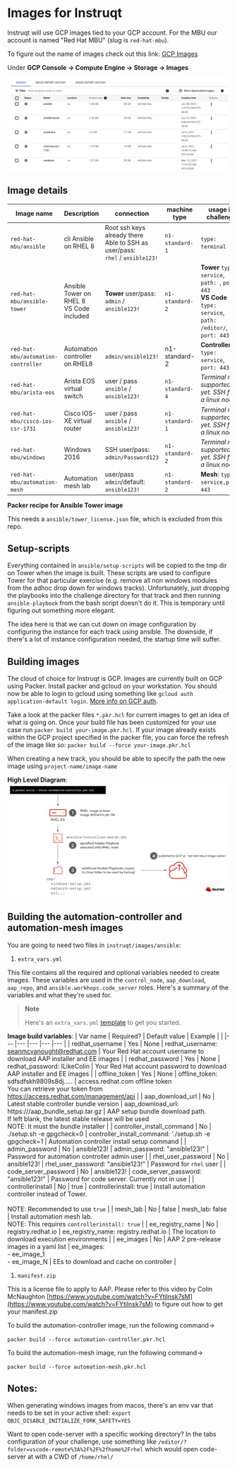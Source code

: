# Images for Instruqt

Instruqt will use GCP images tied to your GCP account.  For the MBU our account is named "Red Hat MBU" (slug is `red-hat-mbu`).

To figure out the name of images check out this link:
[GCP Images](https://cloud.google.com/compute/docs/images#list_of_public_images_available_on)

Under **GCP Console -> Compute Engine -> Storage -> Images**

![screen shot](screen_shot_gcp_images.png)

## Image details

Image name | Description | connection | machine type | usage in challenge
--- | --- | --- | --- | ---
`red-hat-mbu/ansible` | cli Ansible on RHEL 8 | Root ssh keys already there<br>Able to SSH as user/pass: <br> `rhel` / `ansible123!` | `n1-standard-1` | `type: terminal`
`red-hat-mbu/ansible-tower` | Ansible Tower on RHEL 8<br>VS Code included | **Tower** user/pass: <br> `admin` / `ansible123!`| `n1-standard-2` |  **Tower** `type: service`,  `path: `,  `port: 443` <br> **VS Code** `type: service`,  `path: /editor/`,  `port: 443`
`red-hat-mbu/automation-controller` | Automation controller on RHEL8 | `admin/ansible123!` | n1-standard-2 | **Controller**: `type: service`, `port: 443`
`red-hat-mbu/arista-eos` | Arista EOS virtual switch | user / pass <br> `ansible` / `ansible123!` | `n1-standard-4` | *Terminal not supported yet. SSH from a linux node* |
`red-hat-mbu/cisco-ios-csr-1731` | Cisco IOS-XE virtual router | user / pass <br> `ansible` / `ansible123!` | `n1-standard-1` | *Terminal not supported yet. SSH from a linux node* |
`red-hat-mbu/windows` | Windows 2016 | SSH user/pass: `admin/Password123` | `n1-standard-2` | *Terminal not supported yet. SSH from a linux node* 
`red-hat-mbu/automation-mesh` | Automation mesh lab | user/pass <br> `admin`/default: `ansible123!` | `n1-standard-2` | **Mesh**: `type: service,port: 443`

**Packer recipe for Ansible Tower image**

This needs a `ansible/tower_license.json` file, which is excluded from this repo.

## Setup-scripts

Everything contained in `ansible/setup-scripts` will be copied to the tmp dir on Tower when the image is built. These scripts are used to configure Tower for that particular exercise (e.g. remove all non windows modules from the adhoc drop down for windows tracks). Unfortunately, just dropping the playbooks into the challenge directory for that track and then running `ansible-playbook` from the bash script doesn't do it. This is temporary until figuring out something more elegant.

The idea here is that we can cut down on image configuration by configuring the instance for each track using ansible. The downside, if there's a lot of instance configuration needed, the startup time will suffer.

## Building images

The cloud of choice for Instruqt is GCP. Images are currently built on GCP using Packer. Install packer and gcloud on your workstation. You should now be able to login to gcloud using something like `gcloud auth application-default login`. [More info on GCP auth](https://cloud.google.com/sdk/gcloud/reference/auth/application-default).

Take a look at the packer files `*.pkr.hcl` for current images to get an idea of what is going on. Once your build file has been customized for your use case run `packer build your-image.pkr.hcl`. If your image already exists within the GCP project specified in the packer file, you can force the refresh of the image like so: `packer build --force your-image.pkr.hcl`

When creating a new track, you should be able to specify the path the new image using `project-name/image-name`

**High Level Diagram**:
![high level diagram picture](build_process.png)

## Building the automation-controller and automation-mesh images

You are going to need two files in `instruqt/images/ansible`:

1. `extra_vars.yml`

This file contains all the required and optional variables needed to create images. These variables are used in the `control_node`, `aap_download`, `aap_repo`, and `ansible.workhops.code_server` roles. Here's a summary of the variables and what they're used for.

> **Note**
> 
> Here's an `extra_vars.yml` [template](docs/extra_vars.md) to get you started.

**Image build variables**:
| Var name 	| Required? 	| Default value 	| Example 	|  	|
|---	|---	|---	|---	|---	|
| redhat_username 	| Yes 	| None 	| redhat_username: seanmcvanought@redhat.com 	| Your Red Hat account username to download AAP installer and EE images 	|
| redhat_password 	| Yes 	| None 	| redhat_password: ILikeColin 	| Your Red Hat account password to download AAP installer and EE images 	|
| offline_token 	| Yes 	| None 	| offline_token: sdfsdfskh9809s8dj..... 	| access.redhat.com offline token<br>You can retrieve your token from https://access.redhat.com/management/api 	|
| aap_download_url 	| No 	| Latest stable controller bundle version 	| aap_download_url: https://<uri>/aap_bundle_setup.tar.gz 	| AAP setup bundle download path. <br>If left blank, the latest stable release will be used<br>NOTE: It must the bundle installer 	|
| controller_install_command 	| No 	| ./setup.sh -e gpgcheck=0 	| controller_install_command: './setup.sh -e gpgcheck=1 	| Automation controller install setup command 	|
| admin_password 	| No 	| ansible123! 	| admin_password: "ansible123!" 	| Password for automation controller admin user 	|
| rhel_user_password 	| No 	| ansible123! 	| rhel_user_password: "ansible123!" 	| Password for `rhel` user 	|
| code_server_password 	| No 	| ansible123! 	| code_server_password: "ansible123!" 	| Password for code server. Currently not in use 	|
| controllerinstall 	| No 	| true 	| controllerinstall: true 	| Install automation controller instead of Tower.<br><br>NOTE: Recommended to use `true` 	|
| mesh_lab 	| No 	| false 	| mesh_lab: false 	| Install automation mesh lab.<br>NOTE: This requires `controllerinstall: true` 	|
| ee_registry_name 	| No 	| registry.redhat.io 	| ee_registry_name: registry.redhat.io 	| The location to download execution environments 	|
| ee_images 	| No 	| AAP 2 pre-release images in a yaml list 	| ee_images:<br>  - ee_image_1<br>  - ee_image_N 	| EEs to download and cache on controller 	|

1. `manifest.zip`

This is a license file to apply to AAP.  Please refer to this video by Colin McNaughton [https://www.youtube.com/watch?v=FYtilnsk7sM](https://www.youtube.com/watch?v=FYtilnsk7sM) to figure out how to get your manifest.zip

To build the automation-controller image, run the following command->

```packer build --force automation-controller.pkr.hcl```

To build the automation-mesh image, run the following command->

```packer build --force automation-mesh.pkr.hcl```


## Notes:
When generating windows images from macos, there's an env var that needs to be set in your active shell: `export OBJC_DISABLE_INITIALIZE_FORK_SAFETY=YES`

Want to open code-server with a specific working directory? In the tabs configuration of your challenge, use something like `/editor/?folder=vscode-remote%3A%2F%2F%2fhome%2Frhel` which would open code-server at with a CWD of `/home/rhel/`
